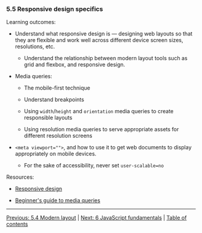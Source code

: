 ### 5.5 Responsive design specifics

Learning outcomes:

- Understand what responsive design is — designing web layouts so that they are flexible and work well across different device screen sizes, resolutions, etc.

  - Understand the relationship between modern layout tools such as grid and flexbox, and responsive design.

- Media queries:

  - The mobile-first technique

  - Understand breakpoints

  - Using `width`/`height` and `orientation` media queries to create responsible layouts

  - Using resolution media queries to serve appropriate assets for different resolution screens

- `<meta viewport="">`, and how to use it to get web documents to display appropriately on mobile devices.

  - For the sake of accessibility, never set `user-scalable=no`

Resources:

- [Responsive design](https://developer.mozilla.org/docs/Learn/CSS/CSS_layout/Responsive_Design)

- [Beginner's guide to media queries](https://developer.mozilla.org/docs/Learn/CSS/CSS_layout/Media_queries)

---

[Previous: 5.4 Modern layout](/curriculum/2-core/2-styling/5-4-modern-layout.md) | [Next: 6 JavaScript fundamentals](/curriculum/2-core/3-scripting/6-00-javascript-fundamentals.md) | [Table of contents](/TOC.md)
